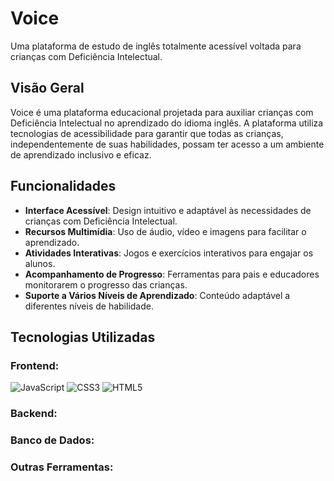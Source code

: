 # Voice

Uma plataforma de estudo de inglês totalmente acessível voltada para crianças com Deficiência Intelectual.

## Visão Geral

Voice é uma plataforma educacional projetada para auxiliar crianças com Deficiência Intelectual no aprendizado do idioma inglês. A plataforma utiliza tecnologias de acessibilidade para garantir que todas as crianças, independentemente de suas habilidades, possam ter acesso a um ambiente de aprendizado inclusivo e eficaz.

## Funcionalidades

- **Interface Acessível**: Design intuitivo e adaptável às necessidades de crianças com Deficiência Intelectual.
- **Recursos Multimídia**: Uso de áudio, vídeo e imagens para facilitar o aprendizado.
- **Atividades Interativas**: Jogos e exercícios interativos para engajar os alunos.
- **Acompanhamento de Progresso**: Ferramentas para pais e educadores monitorarem o progresso das crianças.
- **Suporte a Vários Níveis de Aprendizado**: Conteúdo adaptável a diferentes níveis de habilidade.

## Tecnologias Utilizadas

### Frontend:
![JavaScript](https://img.shields.io/badge/JavaScript-F7DF1E?style=for-the-badge&logo=javascript&logoColor=black)
![CSS3](https://img.shields.io/badge/CSS3-1572B6?style=for-the-badge&logo=css3&logoColor=white)
![HTML5](https://img.shields.io/badge/HTML5-E34F26?style=for-the-badge&logo=html5&logoColor=white)
  
### Backend:

### Banco de Dados:
  
### Outras Ferramentas: 
